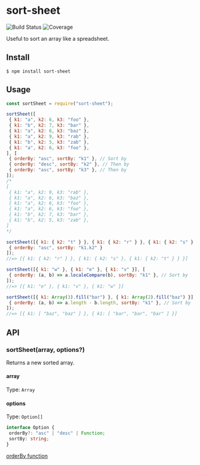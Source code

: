 # sort-sheet
![Build Status](https://img.shields.io/travis/com/dafyh/sort-sheet) ![Coverage](https://img.shields.io/codecov/c/github/dafyh/sort-sheet)

Useful to sort an array like a spreadsheet.

## Install

```
$ npm install sort-sheet
```

## Usage

```js
const sortSheet = require("sort-sheet");

sortSheet([
 { k1: "a", k2: 6, k3: "foo" },
 { k1: "b", k2: 7, k3: "bar" },
 { k1: "a", k2: 6, k3: "baz" },
 { k1: "a", k2: 9, k3: "rab" },
 { k1: "b", k2: 5, k3: "zab" },
 { k1: "a", k2: 6, k3: "foo" },
], [
 { orderBy: "asc", sortBy: "k1" }, // Sort by
 { orderBy: "desc", sortBy: "k2" }, // Then by
 { orderBy: "asc", sortBy: "k3" }, // Then by
]);
/*
[
 { k1: "a", k2: 9, k3: "rab" },
 { k1: "a", k2: 6, k3: "baz" },
 { k1: "a", k2: 6, k3: "foo" },
 { k1: "a", k2: 6, k3: "foo" },
 { k1: "b", k2: 7, k3: "bar" },
 { k1: "b", k2: 5, k3: "zab" },
]
*/

sortSheet([{ k1: { k2: "t" } }, { k1: { k2: "r" } }, { k1: { k2: "s" } }], [
 { orderBy: "asc", sortBy: "k1.k2" }
]);
//=> [{ k1: { k2: "r" } }, { k1: { k2: "s" }, { k1: { k2: "t" } } }]

sortSheet([{ k1: "w" }, { k1: "e" }, { k1: "v" }], [
 { orderBy: (a, b) => a.localeCompare(b), sortBy: "k1" }, // Sort by
]);
//=> [{ k1: "e" }, { k1: "v" }, { k1: "w" }]

sortSheet([{ k1: Array(3).fill("bar") }, { k1: Array(2).fill("baz") }], [
 { orderBy: (a, b) => a.length - b.length, sortBy: "k1" }, // Sort by
]);
//=> [{ k1: [ "baz", "baz" ] }, { k1: [ "bar", "bar", "bar" ] }]
```

## API

### sortSheet(array, options?)

Returns a new sorted array.

#### array

Type: `Array`

#### options

Type: `Option[]`

```ts
interface Option {
 orderBy?: "asc" | "desc" | Function;
 sortBy: string;
}
```

[orderBy function](https://developer.mozilla.org/en-US/docs/Web/JavaScript/Reference/Global_Objects/Array/sort)